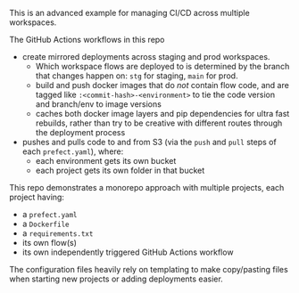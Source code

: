This is an advanced example for managing CI/CD across multiple workspaces.

The GitHub Actions workflows in this repo 
- create mirrored deployments across staging and prod workspaces.
    - Which workspace flows are deployed to is determined by the branch that changes happen on: `stg` for staging, `main` for prod.
    - build and push docker images that do _not_ contain flow code, and are tagged like `:<commit-hash>-<environment>` to tie the code version and branch/env to image versions
    - caches both docker image layers and pip dependencies for ultra fast rebuilds, rather than try to be creative with different routes through the deployment process
- pushes and pulls code to and from S3 (via the `push` and `pull` steps of each `prefect.yaml`), where:
    - each environment gets its own bucket
    - each project gets its own folder in that bucket

This repo demonstrates a monorepo approach with multiple projects, each project having:
- a `prefect.yaml`
- a `Dockerfile`
- a `requirements.txt`
- its own flow(s)
- its own independently triggered GitHub Actions workflow

The configuration files heavily rely on templating to make copy/pasting files when starting new projects or adding deployments easier.

